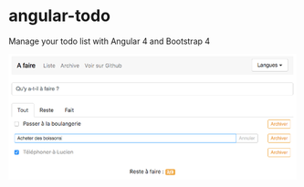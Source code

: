 # angular-todo
Manage your todo list with Angular 4 and Bootstrap 4

<img src="./screenshot.png" width="870" />
